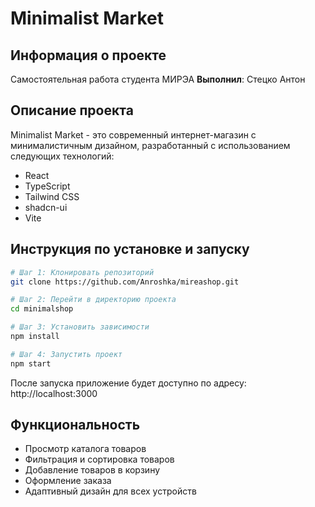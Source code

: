 # Minimalist Market

## Информация о проекте

Самостоятельная работа студента МИРЭА
**Выполнил**: Стецко Антон

## Описание проекта

Minimalist Market - это современный интернет-магазин с минималистичным дизайном, разработанный с использованием следующих технологий:

- React
- TypeScript
- Tailwind CSS
- shadcn-ui
- Vite

## Инструкция по установке и запуску

```sh
# Шаг 1: Клонировать репозиторий
git clone https://github.com/Anroshka/mireashop.git

# Шаг 2: Перейти в директорию проекта
cd minimalshop

# Шаг 3: Установить зависимости
npm install

# Шаг 4: Запустить проект
npm start
```

После запуска приложение будет доступно по адресу: http://localhost:3000

## Функциональность

- Просмотр каталога товаров
- Фильтрация и сортировка товаров
- Добавление товаров в корзину
- Оформление заказа
- Адаптивный дизайн для всех устройств
